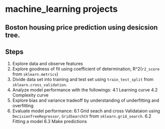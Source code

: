 # machine_learning projects
## Boston housing price prediction using desicsion tree.
## Steps
1. Explore data and observe features
2. Explore goodness of fit using coefficient of determination, R^2(``r2_score`` from ``sklearn.metrics``)
3. Divide data set into training and test set using ``train_test_split`` from ``sklearn.cross_validation``.
4. Analyze model performance with the followings:
4.1 Learning curve
4.2 Complexity curve
5. Explore bias and variance tradeoff by understanding of underfitting and overfitting
6. Evaluate model performance:
6.1 Grid seach and cross Validataion using ``DecisionTreeRegressor``, ``GridSearchCV`` from ``sklearn.grid_search``.
6.2 Fitting a model
6.3 Make predictions
